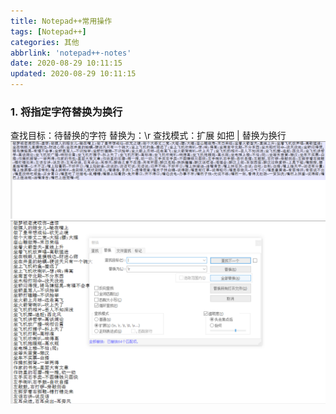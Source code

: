 ```yaml
---
title: Notepad++常用操作
tags: [Notepad++]
categories: 其他
abbrlink: 'notepad++-notes'
date: 2020-08-29 10:11:15
updated: 2020-08-29 10:11:15
---
```


### 1. 将指定字符替换为换行
  
  查找目标：待替换的字符
  替换为：\r
  查找模式：扩展
  如把 | 替换为换行
![](/images/notepad_note_1.png)
![](/images/notepad_note_2.png)
